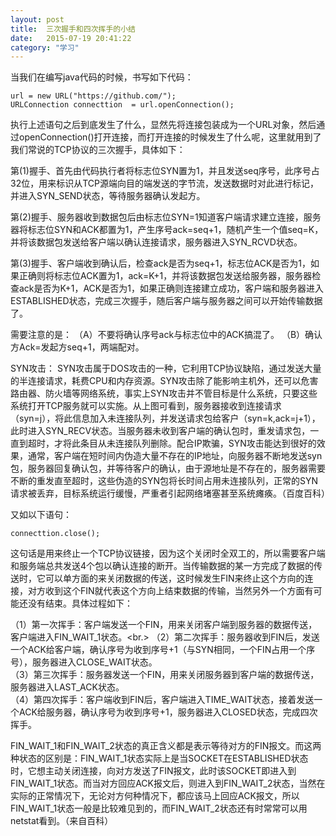 ```yaml
---
layout: post
title:  三次握手和四次挥手的小结
date:   2015-07-19 20:41:22
category: "学习"
---
```


当我们在编写java代码的时候，书写如下代码：



    url = new URL("https://github.com/");  
    URLConnection connecttion  = url.openConnection();  


执行上述语句之后到底发生了什么，显然先将连接包装成为一个URL对象，然后通过openConnection()打开连接，而打开连接的时候发生了什么呢，这里就用到了我们常说的TCP协议的三次握手，具体如下：


第(1)握手、首先由代码执行者将标志位SYN置为1，并且发送seq序号，此序号占32位，用来标识从TCP源端向目的端发送的字节流，发送数据时对此进行标记，并进入SYN_SEND状态，等待服务器确认发起方。

第(2)握手、服务器收到数据包后由标志位SYN=1知道客户端请求建立连接，服务器将标志位SYN和ACK都置为1，产生序号ack=seq+1，随机产生一个值seq=K，并将该数据包发送给客户端以确认连接请求，服务器进入SYN_RCVD状态。

第(3)握手、客户端收到确认后，检查ack是否为seq+1，标志位ACK是否为1，如果正确则将标志位ACK置为1，ack=K+1，并将该数据包发送给服务器，服务器检查ack是否为K+1，ACK是否为1，如果正确则连接建立成功，客户端和服务器进入ESTABLISHED状态，完成三次握手，随后客户端与服务器之间可以开始传输数据了。


需要注意的是：
  （A）不要将确认序号ack与标志位中的ACK搞混了。
  （B）确认方Ack=发起方seq+1，两端配对。

SYN攻击：
SYN攻击属于DOS攻击的一种，它利用TCP协议缺陷，通过发送大量的半连接请求，耗费CPU和内存资源。SYN攻击除了能影响主机外，还可以危害路由器、防火墙等网络系统，事实上SYN攻击并不管目标是什么系统，只要这些系统打开TCP服务就可以实施。从上图可看到，服务器接收到连接请求（syn=j），将此信息加入未连接队列，并发送请求包给客户（syn=k,ack=j+1），此时进入SYN_RECV状态。当服务器未收到客户端的确认包时，重发请求包，一直到超时，才将此条目从未连接队列删除。配合IP欺骗，SYN攻击能达到很好的效果，通常，客户端在短时间内伪造大量不存在的IP地址，向服务器不断地发送syn包，服务器回复确认包，并等待客户的确认，由于源地址是不存在的，服务器需要不断的重发直至超时，这些伪造的SYN包将长时间占用未连接队列，正常的SYN请求被丢弃，目标系统运行缓慢，严重者引起网络堵塞甚至系统瘫痪。（百度百科）

又如以下语句：


    connecttion.close();  


这句话是用来终止一个TCP协议链接，因为这个关闭时全双工的，所以需要客户端和服务端总共发送4个包以确认连接的断开。当传输数据的某一方完成了数据的传送时，它可以单方面的来关闭数据的传送，这时候发生FIN来终止这个方向的连接，对方收到这个FIN就代表这个方向上结束数据的传输，当然另外一个方面有可能还没有结束。具体过程如下：

（1）第一次挥手：客户端发送一个FIN，用来关闭客户端到服务器的数据传送，客户端进入FIN_WAIT_1状态。<br.>
（2）第二次挥手：服务器收到FIN后，发送一个ACK给客户端，确认序号为收到序号+1（与SYN相同，一个FIN占用一个序号），服务器进入CLOSE_WAIT状态。<br/>
（3）第三次挥手：服务器发送一个FIN，用来关闭服务器到客户端的数据传送，服务器进入LAST_ACK状态。<br/>
（4）第四次挥手：客户端收到FIN后，客户端进入TIME_WAIT状态，接着发送一个ACK给服务器，确认序号为收到序号+1，服务器进入CLOSED状态，完成四次挥手。


FIN_WAIT_1和FIN_WAIT_2状态的真正含义都是表示等待对方的FIN报文。而这两种状态的区别是：FIN_WAIT_1状态实际上是当SOCKET在ESTABLISHED状态时，它想主动关闭连接，向对方发送了FIN报文，此时该SOCKET即进入到FIN_WAIT_1状态。而当对方回应ACK报文后，则进入到FIN_WAIT_2状态，当然在实际的正常情况下，无论对方何种情况下，都应该马上回应ACK报文，所以FIN_WAIT_1状态一般是比较难见到的，而FIN_WAIT_2状态还有时常常可以用netstat看到。（来自百科）
